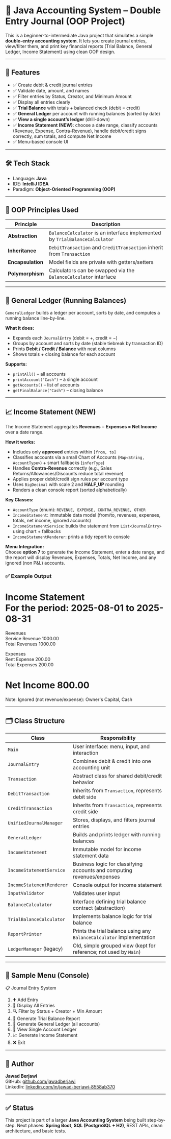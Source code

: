 # 🧾 Java Accounting System – Double Entry Journal (OOP Project)

This is a beginner-to-intermediate Java project that simulates a simple **double-entry accounting system**. It lets you create journal entries, view/filter them, and print key financial reports (Trial Balance, General Ledger, Income Statement) using clean OOP design.

---

## 📌 Features
- ✅ Create debit & credit journal entries
- ✅ Validate date, amount, and names
- ✅ Filter entries by Status, Creator, and Minimum Amount
- ✅ Display all entries clearly
- ✅ **Trial Balance** with totals + balanced check (debit = credit)
- ✅ **General Ledger** per account with running balances (sorted by date)
- ✅ **View a single account’s ledger** (drill-down)
- ✅ **Income Statement (NEW)**: choose a date range, classify accounts (Revenue, Expense, Contra-Revenue), handle debit/credit signs correctly, sum totals, and compute Net Income
- ✅ Menu-based console UI

---

## 🛠️ Tech Stack
- Language: **Java**
- IDE: **IntelliJ IDEA**
- Paradigm: **Object-Oriented Programming (OOP)**

---

## 🧠 OOP Principles Used
| Principle        | Description                                                                 |
|------------------|-----------------------------------------------------------------------------|
| **Abstraction**  | `BalanceCalculator` is an interface implemented by `TrialBalanceCalculator` |
| **Inheritance**  | `DebitTransaction` and `CreditTransaction` inherit from `Transaction`       |
| **Encapsulation**| Model fields are private with getters/setters                               |
| **Polymorphism** | Calculators can be swapped via the `BalanceCalculator` interface            |

---

## 📘 General Ledger (Running Balances)
`GeneralLedger` builds a ledger per account, sorts by date, and computes a running balance line-by-line.

**What it does:**
- Expands each `JournalEntry` (debit = +, credit = −)
- Groups by account and sorts by date (stable tiebreak by transaction ID)
- Prints **Debit / Credit / Balance** with neat columns
- Shows totals + closing balance for each account

**Supports:**
- `printAll()` – all accounts
- `printAccount("Cash")` – a single account
- `getAccounts()` – list of accounts
- `getFinalBalance("Cash")` – closing balance

---

## 📈 Income Statement (NEW)
The Income Statement aggregates **Revenues − Expenses = Net Income** over a date range.

**How it works:**
- Includes only **approved** entries within `[from, to]`
- Classifies accounts via a small Chart of Accounts (`Map<String, AccountType>`) + smart fallbacks (`inferType`)
- Handles **Contra-Revenue** correctly (e.g., Sales Returns/Allowances/Discounts reduce total revenue)
- Applies proper debit/credit sign rules per account type
- Uses `BigDecimal` with scale 2 and **HALF_UP** rounding
- Renders a clean console report (sorted alphabetically)

**Key Classes:**
- `AccountType` (enum): `REVENUE, EXPENSE, CONTRA_REVENUE, OTHER`
- `IncomeStatement`: immutable data model (from/to, revenues, expenses, totals, net income, ignored accounts)
- `IncomeStatementService`: builds the statement from `List<JournalEntry>` using chart + fallbacks
- `IncomeStatementRenderer`: prints a tidy report to console

**Menu Integration:**  
Choose **option 7** to generate the Income Statement, enter a date range, and the report will display Revenues, Expenses, Totals, Net Income, and any ignored (non P&L) accounts.

### ✅ Example Output
Income Statement  
For the period: 2025-08-01 to 2025-08-31  
==================================================  
Revenues  
Service Revenue                 1000.00  
Total Revenues                  1000.00

Expenses  
Rent Expense                     200.00  
Total Expenses                   200.00

Net Income                        800.00
==================================================  
Note: Ignored (not revenue/expense): Owner's Capital, Cash

---

## 🗂️ Class Structure
| Class                    | Responsibility                                                              |
|--------------------------|------------------------------------------------------------------------------|
| `Main`                   | User interface: menu, input, and interaction                                |
| `JournalEntry`           | Combines debit & credit into one accounting unit                            |
| `Transaction`            | Abstract class for shared debit/credit behavior                             |
| `DebitTransaction`       | Inherits from `Transaction`, represents debit side                          |
| `CreditTransaction`      | Inherits from `Transaction`, represents credit side                         |
| `UnifiedJournalManager`  | Stores, displays, and filters journal entries                               |
| `GeneralLedger`          | Builds and prints ledger with running balances                              |
| `IncomeStatement`        | Immutable model for income statement data                                   |
| `IncomeStatementService` | Business logic for classifying accounts and computing revenues/expenses     |
| `IncomeStatementRenderer`| Console output for income statement                                         |
| `InputValidator`         | Validates user input                                                        |
| `BalanceCalculator`      | Interface defining trial balance contract (abstraction)                     |
| `TrialBalanceCalculator` | Implements balance logic for trial balance                                  |
| `ReportPrinter`          | Prints the trial balance using any `BalanceCalculator` implementation       |
| `LedgerManager` (legacy) | Old, simple grouped view (kept for reference; not used by `Main`)           |

---

## 🧪 Sample Menu (Console)
📋 Journal Entry System
1. ➕ Add Entry
2. 📘 Display All Entries
3. 🔍 Filter by Status + Creator + Min Amount
4. 🧾 Generate Trial Balance Report
5. 📒 Generate General Ledger (all accounts)
6. 📄 View Single Account Ledger
7. 📈 Generate Income Statement
0. ❌ Exit

---

## 📎 Author
**Jawad Berjawi**  
GitHub: [github.com/jawadberjawi](https://github.com/jawadberjawi)  
LinkedIn: [linkedin.com/in/jawad-berjawi-8558ab370](https://www.linkedin.com/in/jawad-berjawi-8558ab370)

---

## ✅ Status
This project is part of a larger **Java Accounting System** being built step-by-step. Next phases: **Spring Boot**, **SQL (PostgreSQL + H2)**, REST APIs, clean architecture, and basic tests.

